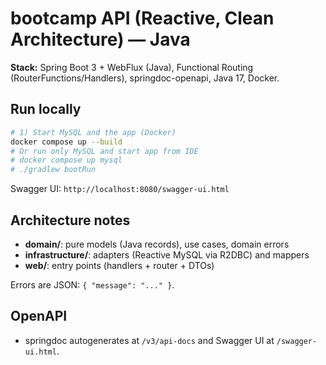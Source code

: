 # bootcamp API (Reactive, Clean Architecture) — **Java**

**Stack:** Spring Boot 3 + WebFlux (Java), Functional Routing (RouterFunctions/Handlers), springdoc-openapi, Java 17, Docker.

## Run locally
```bash
# 1) Start MySQL and the app (Docker)
docker compose up --build
# Or run only MySQL and start app from IDE
# docker compose up mysql
# ./gradlew bootRun
```

Swagger UI: `http://localhost:8080/swagger-ui.html`

## Architecture notes
- **domain/**: pure models (Java records), use cases, domain errors
- **infrastructure/**: adapters (Reactive MySQL via R2DBC) and mappers
- **web/**: entry points (handlers + router + DTOs)

Errors are JSON: `{ "message": "..." }`.

## OpenAPI
- springdoc autogenerates at `/v3/api-docs` and Swagger UI at `/swagger-ui.html`.
